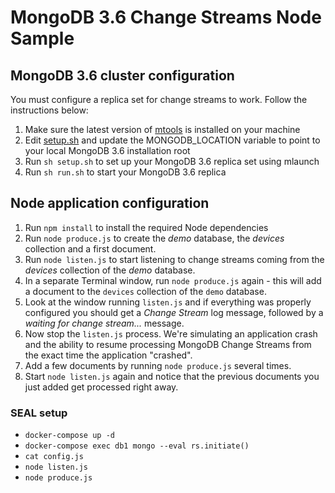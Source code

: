 # MongoDB 3.6 Change Streams Node Sample

## MongoDB 3.6 cluster configuration

You must configure a replica set for change streams to work. Follow the instructions below:

1. Make sure the latest version of [mtools](https://github.com/rueckstiess/mtools/blob/develop/INSTALL.md) is installed on your machine
1. Edit [setup.sh](./setup.sh) and update the MONGODB_LOCATION variable to point to your local MongoDB 3.6 installation root
1. Run `sh setup.sh` to set up your MongoDB 3.6 replica set using mlaunch
1. Run `sh run.sh` to start your MongoDB 3.6 replica

## Node application configuration

1. Run `npm install` to install the required Node dependencies
1. Run `node produce.js` to create the _demo_ database, the _devices_ collection and a first document.
1. Run `node listen.js` to start listening to change streams coming from the _devices_ collection of the _demo_ database.
1. In a separate Terminal window, run `node produce.js` again - this will add a document to the `devices` collection of the `demo` database.
1. Look at the window running `listen.js` and if everything was properly configured you should get a *Change Stream* log message, followed by a *waiting for change stream...* message.
1. Now stop the `listen.js` process. We're simulating an application crash and the ability to resume processing MongoDB Change Streams from the exact time the application "crashed".
1. Add a few documents by running `node produce.js` several times.
1. Start `node listen.js` again and notice that the previous documents you just added get processed right away.



### SEAL setup 
- `docker-compose up -d`
- `docker-compose exec db1 mongo --eval rs.initiate()`
- `cat config.js`
- `node listen.js`
- `node produce.js`
